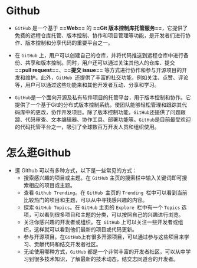# Github

* `GitHub` 是一个基于 **==Web==** 的 **==Git 版本控制库托管服务==**，它提供了免费的远程仓库托管、版本控制、协作和项目管理等功能，是开发者们进行协作、版本控制和分享代码的重要平台之一。
* 在 `GitHub` 上，用户可以创建自己的仓库，并将代码推送到远程仓库中进行备份、共享和版本控制。同时，用户还可以通过关注其他人的仓库、提交 **==pull request==**、**==提交 issue==** 等方式进行协作和参与开源项目的开发和维护。此外，`GitHub `还提供了丰富的社交功能，例如关注、点赞、评论等，用户可以通过这些功能来和其他开发者互动、分享和学习。

* `GitHub`是一个面向开源及私有软件项目的托管平台，用于版本控制和协作。它提供了一个基于Git的分布式版本控制系统，使团队能够轻松管理和跟踪其代码库中的更改，协作开发项目。除了版本控制功能，`GitHub`还提供了问题跟踪、代码审查、文本编辑器、协作工具、部署功能等。`GitHub`是目前最受欢迎的代码托管平台之一，吸引了全球数百万开发人员和组织使用。



# 怎么逛Github

* 逛 Github 可以有多种方式，以下是一些常见的方式：
  * 搜索感兴趣的项目或主题。在 `GitHub` 主页的搜索栏中输入关键词即可搜索相应的项目或主题。
  * 查看 `Github Trending`。在 `GitHub `主页的 `Trending `栏中可以看到当前比较热门的项目和主题，可以从中寻找感兴趣的内容。
  * 探索 `GitHub Topics`。在 `GitHub` 主页的 `Explore `栏中有一个 `Topics` 选项，可以看到很多项目和主题的分类，可以按照自己的兴趣进行浏览。
  * 关注你感兴趣的开发者或组织。在` GitHub` 上可以关注一些开发者或组织，这样就可以看到他们最新的项目或代码更新。
  * 参与开源项目。在` GitHub `上有很多开源项目，可以通过参与这些项目来学习、贡献代码和结交开发者社区。
  * 无论使用哪种方式，`GitHub` 都是一个非常丰富的开发者社区，可以从中学习到很多技术知识，了解最新的技术动态，结交志同道合的开发者。






